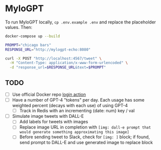 # MyloGPT
To run MyloGPT locally, `cp .env.example .env` and replace the placeholder values. Then:

```bash
docker-compose up --build
```

```bash
PROMPT="chicago bars"
RESPONSE_URL="http://mylogpt-echo:8080"

curl -X POST "http://localhost:4567/tweet" \
  -H "Content-Type: application/x-www-form-urlencoded" \
  -d "response_url=$RESPONSE_URL&text=$PROMPT"
```

## TODO
* [ ] Use official Docker repo [login action](https://github.com/docker/login-action)
* [ ] Have a number of GPT-4 "tokens" per day. Each usage has some weighted percent (decays with each use) of using GPT-4
  * [ ] Track in Redis with an incrementing {date: num} key / val
* [ ] Simulate image tweets with DALL-E
  * [ ] Add labels for tweets with images
  * [ ] Replace image URL in completion with `[img: dall-e prompt that would generate something approximating this image]`
  * [ ] Before sending tweet to Slack, check for `[img: ]` block; if found, send prompt to DALL-E and use generated image to replace block
